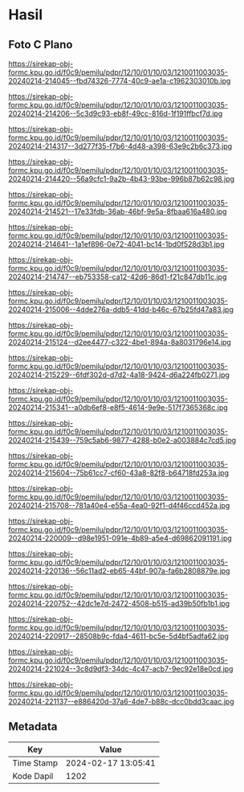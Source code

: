 # Hasil

## Foto C Plano

https://sirekap-obj-formc.kpu.go.id/f0c9/pemilu/pdpr/12/10/01/10/03/1210011003035-20240214-214045--fbd74326-7774-40c9-ae1a-c1962303010b.jpg

https://sirekap-obj-formc.kpu.go.id/f0c9/pemilu/pdpr/12/10/01/10/03/1210011003035-20240214-214206--5c3d9c93-eb8f-49cc-816d-1f191ffbcf7d.jpg

https://sirekap-obj-formc.kpu.go.id/f0c9/pemilu/pdpr/12/10/01/10/03/1210011003035-20240214-214317--3d277f35-f7b6-4d48-a398-63e9c2b6c373.jpg

https://sirekap-obj-formc.kpu.go.id/f0c9/pemilu/pdpr/12/10/01/10/03/1210011003035-20240214-214420--56a9cfc1-9a2b-4b43-93be-996b87b62c98.jpg

https://sirekap-obj-formc.kpu.go.id/f0c9/pemilu/pdpr/12/10/01/10/03/1210011003035-20240214-214521--17e33fdb-36ab-46bf-9e5a-8fbaa616a480.jpg

https://sirekap-obj-formc.kpu.go.id/f0c9/pemilu/pdpr/12/10/01/10/03/1210011003035-20240214-214641--1a1ef896-0e72-4041-bc14-1bd0f528d3b1.jpg

https://sirekap-obj-formc.kpu.go.id/f0c9/pemilu/pdpr/12/10/01/10/03/1210011003035-20240214-214747--eb753358-ca12-42d6-86d1-f21c847db11c.jpg

https://sirekap-obj-formc.kpu.go.id/f0c9/pemilu/pdpr/12/10/01/10/03/1210011003035-20240214-215006--4dde276a-ddb5-41dd-b46c-67b25fd47a83.jpg

https://sirekap-obj-formc.kpu.go.id/f0c9/pemilu/pdpr/12/10/01/10/03/1210011003035-20240214-215124--d2ee4477-c322-4be1-894a-8a8031796e14.jpg

https://sirekap-obj-formc.kpu.go.id/f0c9/pemilu/pdpr/12/10/01/10/03/1210011003035-20240214-215229--6fdf302d-d7d2-4a18-9424-d6a224fb0271.jpg

https://sirekap-obj-formc.kpu.go.id/f0c9/pemilu/pdpr/12/10/01/10/03/1210011003035-20240214-215341--a0db6ef8-e8f5-4614-9e9e-517f7365368c.jpg

https://sirekap-obj-formc.kpu.go.id/f0c9/pemilu/pdpr/12/10/01/10/03/1210011003035-20240214-215439--759c5ab6-9877-4288-b0e2-a003884c7cd5.jpg

https://sirekap-obj-formc.kpu.go.id/f0c9/pemilu/pdpr/12/10/01/10/03/1210011003035-20240214-215604--75b61cc7-cf60-43a8-82f8-b64718fd253a.jpg

https://sirekap-obj-formc.kpu.go.id/f0c9/pemilu/pdpr/12/10/01/10/03/1210011003035-20240214-215708--781a40e4-e55a-4ea0-92f1-d4f46ccd452a.jpg

https://sirekap-obj-formc.kpu.go.id/f0c9/pemilu/pdpr/12/10/01/10/03/1210011003035-20240214-220009--d98e1951-091e-4b89-a5e4-d69862091191.jpg

https://sirekap-obj-formc.kpu.go.id/f0c9/pemilu/pdpr/12/10/01/10/03/1210011003035-20240214-220136--56c11ad2-eb65-44bf-907a-fa6b2808879e.jpg

https://sirekap-obj-formc.kpu.go.id/f0c9/pemilu/pdpr/12/10/01/10/03/1210011003035-20240214-220752--42dc1e7d-2472-4508-b515-ad39b50fb1b1.jpg

https://sirekap-obj-formc.kpu.go.id/f0c9/pemilu/pdpr/12/10/01/10/03/1210011003035-20240214-220917--28508b9c-fda4-4611-bc5e-5d4bf5adfa62.jpg

https://sirekap-obj-formc.kpu.go.id/f0c9/pemilu/pdpr/12/10/01/10/03/1210011003035-20240214-221024--3c8d9df3-34dc-4c47-acb7-9ec92e18e0cd.jpg

https://sirekap-obj-formc.kpu.go.id/f0c9/pemilu/pdpr/12/10/01/10/03/1210011003035-20240214-221137--e886420d-37a6-4de7-b88c-dcc0bdd3caac.jpg


## Metadata

| Key        | Value               |
| ---------- | ------------------- |
| Time Stamp | 2024-02-17 13:05:41 |
| Kode Dapil | 1202                |



